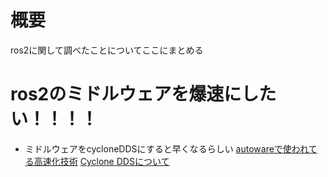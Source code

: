# 概要
ros2に関して調べたことについてここにまとめる


# ros2のミドルウェアを爆速にしたい！！！！
- ミドルウェアをcycloneDDSにすると早くなるらしい
[autowareで使われてる高速化技術](https://autowarefoundation.github.io/autoware-documentation/main/installation/additional-settings-for-developers/network-configuration/enable-multicast-for-lo/)
[Cyclone DDSについて](https://zenn.dev/pinto0309/scraps/731d7e7a65dde4)